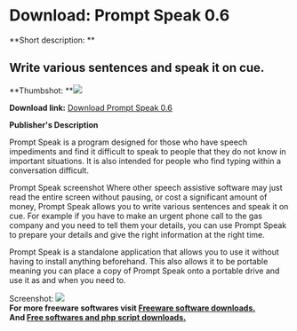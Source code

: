 # Download: Prompt Speak 0.6

**Short description: **

## Write various sentences and speak it on cue.

  
**Thumbshot: **![](http://www.freewarefiles.com/screenshot/promptspeak_md.jpg)   
  
**Download link:** [Download Prompt Speak 0.6](http://freesoftwares.boysofts.com/Prompt-Speak_program_99017.html)  
  

**Publisher's Description**  
  

Prompt Speak is a program designed for those who have speech impediments and
find it difficult to speak to people that they do not know in important
situations. It is also intended for people who find typing within a
conversation difficult.

Prompt Speak screenshot Where other speech assistive software may just read
the entire screen without pausing, or cost a significant amount of money,
Prompt Speak allows you to write various sentences and speak it on cue. For
example if you have to make an urgent phone call to the gas company and you
need to tell them your details, you can use Prompt Speak to prepare your
details and give the right information at the right time.

Prompt Speak is a standalone application that allows you to use it without
having to install anything beforehand. This also allows it to be portable
meaning you can place a copy of Prompt Speak onto a portable drive and use it
as and when you need to.

  
  
Screenshot: ![](http://www.freewarefiles.com/screenshot/promptspeak.jpg)  
**For more freeware softwares visit [Freeware software downloads.](http://freesoftwares.boysofts.com/)**   
**And [Free softwares and php script downloads.](http://www.boysofts.com/)**

